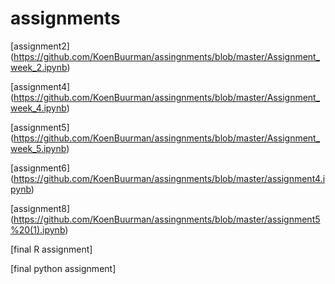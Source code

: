 # assignments

[assignment2] (https://github.com/KoenBuurman/assingnments/blob/master/Assignment_week_2.ipynb)

[assignment4] (https://github.com/KoenBuurman/assingnments/blob/master/Assignment_week_4.ipynb)

[assignment5] (https://github.com/KoenBuurman/assingnments/blob/master/Assignment_week_5.ipynb)

[assignment6] (https://github.com/KoenBuurman/assingnments/blob/master/assignment4.ipynb)

[assignment8] (https://github.com/KoenBuurman/assingnments/blob/master/assignment5%20(1).ipynb)

[final R assignment]

[final python assignment]
